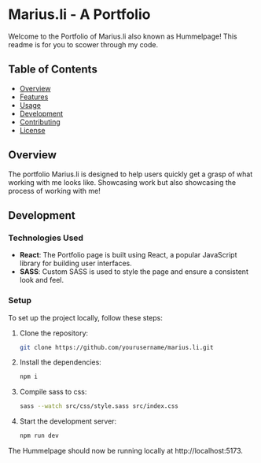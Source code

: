 # Marius.li - A Portfolio
Welcome to the Portfolio of Marius.li also known as Hummelpage! 
This readme is for you to scower through my code.

## Table of Contents

- [Overview](#overview)
- [Features](#features)
- [Usage](#usage)
- [Development](#development)
- [Contributing](#contributing)
- [License](#license)

## Overview

The portfolio Marius.li is designed to help users quickly get a grasp of what working with me looks like.
Showcasing work but also showcasing the process of working with me!

## Development

### Technologies Used

- **React**: The Portfolio page is built using React, a popular JavaScript library for building user interfaces.
- **SASS**: Custom SASS is used to style the page and ensure a consistent look and feel.

### Setup

To set up the project locally, follow these steps:

1. Clone the repository:
   ```bash
   git clone https://github.com/yourusername/marius.li.git
   ```
2. Install the dependencies:
   ```bash
   npm i
   ```
3. Compile sass to css:
   ```bash
   sass --watch src/css/style.sass src/index.css
   ```
3. Start the development server:
   ```bash
   npm run dev
   ```
   
The Hummelpage should now be running locally at http://localhost:5173.
